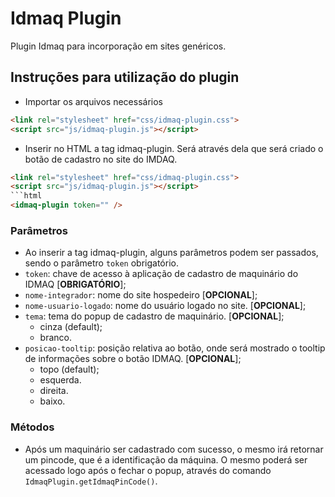 # Idmaq Plugin

Plugin Idmaq para incorporação em sites genéricos.

## Instruções para utilização do plugin
- Importar os arquivos necessários
```html
<link rel="stylesheet" href="css/idmaq-plugin.css">
<script src="js/idmaq-plugin.js"></script>
```

- Inserir no HTML a tag idmaq-plugin. Será através dela que será criado o botão de cadastro no site do IMDAQ.
```html
<link rel="stylesheet" href="css/idmaq-plugin.css">
<script src="js/idmaq-plugin.js"></script>
```html
<idmaq-plugin token="" />
```

### Parâmetros
- Ao inserir a tag idmaq-plugin, alguns parâmetros podem ser passados, sendo o parâmetro `token` obrigatório.
- `token`: chave de acesso à aplicação de cadastro de maquinário do IDMAQ [**OBRIGATÓRIO**];
- `nome-integrador`: nome do site hospedeiro [**OPCIONAL**];
- `nome-usuario-logado`: nome do usuário logado no site. [**OPCIONAL**];
- `tema`: tema do popup de cadastro de maquinário. [**OPCIONAL**];
    - cinza (default);
    - branco.
- `posicao-tooltip`: posição relativa ao botão, onde será mostrado o tooltip de informações sobre o botão IDMAQ. [**OPCIONAL**];
    - topo (default);
    - esquerda.
    - direita.
    - baixo.


### Métodos
- Após um maquinário ser cadastrado com sucesso, o mesmo irá retornar um pincode, que é a identificação da máquina. O mesmo poderá ser acessado logo após o fechar o popup, através do comando `IdmaqPlugin.getIdmaqPinCode()`.